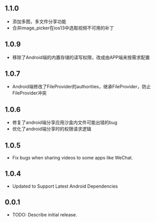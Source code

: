 ## 1.1.0
* 添加多图，多文件分享功能
* 合并image_picker在ios13中选取视频不可用的补丁

## 1.0.9
* 移除了Android端的内置存储的读写权限，改成由APP端来按需求配置

## 1.0.7
* Android端修改了FileProvider的authorities，继承FileProvider，防止FileProvider冲突

## 1.0.6
* 修复了android端分享应用沙盒内文件可能出错的bug
* 优化了android端分享时的权限请求逻辑

## 1.0.5
* Fix bugs when sharing videos to some apps like WeChat.

## 1.0.4

* Updated to Support Latest Android Dependencies


## 0.0.1

* TODO: Describe initial release.
